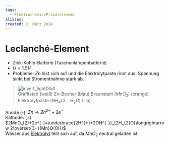 ```yaml
---
tags:
  - Elektrochemie/Primärelement
aliases: 
created: 2. März 2024
---
```


# Leclanché-Element

- Zink-Kohle-Batterie (Taschenlampenbatterie)
- $U=1.5V$
- Probleme: $Zn$ löst sich auf und die Elektrolytpaste rinnt aus. Spannung sinkt bei Stromentnahme stark ab.
> ![invert_light|350](assets/lecl-element.png)  
> Grafitstab (weiß)
> Zn-Becher (blau)
> Braunstein ($MnO_{2}$) (orange)  
> Elektrolytpaste ($NH_{4}Cl - H_{2}O$) (lila) 

Anode (-): $Zn\longrightarrow Zn^{2+}+2e^{-}$  
Kathode: (+) $2MnO_{2}+2e^{-}+\underbrace{2H^{+}+2OH^{-}}_{2H_{2}O}\longrightarrow 2\overset{3+}{Mn}O(OH)$  
Wasser aus [Elektrolyt](Elektrochemie.md) teilt sich auf, da $MnO_{2}$ neutral geladen ist